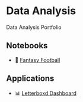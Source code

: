 # Data Analysis

Data Analysis Portfolio

## Notebooks

- 🏈 [Fantasy Football](./analysis/Fantasy%20Football/Fantasy%20Football.md)

## Applications

- 📊 [Letterboxd Dashboard](https://alexbatistaarantes.github.io/letterboxd-dashboard/)

